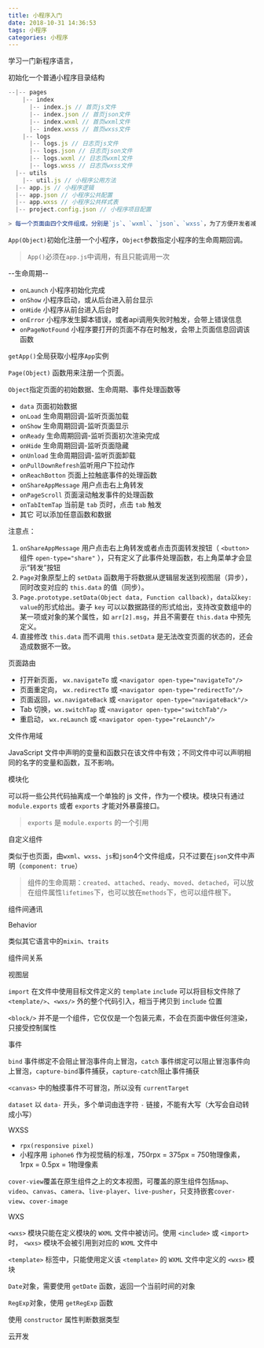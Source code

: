 ```yaml
---
title: 小程序入门
date: 2018-10-31 14:36:53
tags: 小程序
categories: 小程序
---
```


学习一门新程序语言，

初始化一个普通小程序目录结构

```js
--|-- pages
    |-- index
      |-- index.js // 首页js文件
      |-- index.json // 首页json文件
      |-- index.wxml // 首页wxml文件
      |-- index.wxss // 首页wxss文件
    |-- logs
      |-- logs.js // 日志页js文件
      |-- logs.json // 日志页json文件
      |-- logs.wxml // 日志页wxml文件
      |-- logs.wxss // 日志页wxss文件
  |-- utils
    |-- util.js // 小程序公用方法
  |-- app.js // 小程序逻辑
  |-- app.json // 小程序公共配置
  |-- app.wxss // 小程序公共样式表
  |-- project.config.json // 小程序项目配置

> 每一个页面由四个文件组成，分别是`js`、`wxml`、`json`、`wxss`，为了方便开发者减少配置，描述页面的四个文件必须具有相同的路径与文件名

```

`App(Object)`初始化注册一个小程序，`Object`参数指定小程序的生命周期回调。
> `App()`必须在`app.js`中调用，有且只能调用一次

--生命周期--

- `onLaunch` 小程序初始化完成
- `onShow` 小程序启动，或从后台进入前台显示
- `onHide` 小程序从前台进入后台时
- `onError` 小程序发生脚本错误，或者api调用失败时触发，会带上错误信息
- `onPageNotFound` 小程序要打开的页面不存在时触发，会带上页面信息回调该函数

`getApp()`全局获取小程序`App`实例

`Page(Object)` 函数用来注册一个页面。

`Object`指定页面的初始数据、生命周期、事件处理函数等

- `data` 页面初始数据
- `onLoad` 生命周期回调-监听页面加载
- `onShow` 生命周期回调-监听页面显示
- `onReady` 生命周期回调-监听页面初次渲染完成
- `onHide` 生命周期回调-监听页面隐藏
- `onUnload` 生命周期回调-监听页面卸载
- `onPullDownRefresh`监听用户下拉动作
- `onReachBotton` 页面上拉触底事件的处理函数
- `onShareAppMessage` 用户点击右上角转发
- `onPageScroll` 页面滚动触发事件的处理函数
- `onTabItemTap` 当前是 `tab` 页时，点击 `tab` 触发
- 其它 可以添加任意函数和数据

注意点：

1. `onShareAppMessage` 用户点击右上角转发或者点击页面转发按钮（ `<button>` 组件 `open-type="share"` ），只有定义了此事件处理函数，右上角菜单才会显示“转发”按钮
2. `Page`对象原型上的 `setData` 函数用于将数据从逻辑层发送到视图层（异步），同时改变对应的 `this.data` 的值（同步）。
3. `Page.prototype.setData(Object data, Function callback)`，`data`以`key: value`的形式给出。妻子 `key` 可以以数据路径的形式给出，支持改变数组中的某一项或对象的某个属性，如 `arr[2].msg`，并且不需要在 `this.data` 中预先定义。
4. 直接修改 `this.data` 而不调用 `this.setData` 是无法改变页面的状态的，还会造成数据不一致。

页面路由

- 打开新页面， `wx.navigateTo` 或 `<navigator open-type="navigateTo"/>`
- 页面重定向， `wx.redirectTo` 或 `<navigator open-type="redirectTo"/>`
- 页面返回，`wx.navigateBack` 或 `<navigator open-type="navigateBack"/>`
- Tab 切换，`wx.switchTap` 或 `<navigator open-type="switchTab"/>`
- 重启动， `wx.reLaunch` 或 `<navigator open-type="reLaunch"/>`

文件作用域

JavaScript 文件中声明的变量和函数只在该文件中有效；不同文件中可以声明相同的名字的变量和函数，互不影响。

模块化

可以将一些公共代码抽离成一个单独的 js 文件，作为一个模块。模块只有通过 `module.exports` 或者 `exports` 才能对外暴露接口。

> `exports` 是 `module.exports` 的一个引用

自定义组件

类似于也页面，由`wxml`、`wxss`、`js`和`json`4个文件组成，只不过要在`json`文件中声明（`component: true`）

> 组件的生命周期：`created`、`attached`、`ready`、`moved`、`detached`，可以放在组件属性`lifetimes`下，也可以放在`methods`下，也可以组件根下。

组件间通讯

Behavior

类似其它语言中的`mixin`、`traits`

组件间关系

视图层

`import` 在文件中使用目标文件定义的 `template`
`include` 可以将目标文件除了 `<template/>`、`<wxs/>` 外的整个代码引入，相当于拷贝到 `include` 位置

`<block/>` 并不是一个组件，它仅仅是一个包装元素，不会在页面中做任何渲染，只接受控制属性

事件

`bind` 事件绑定不会阻止冒泡事件向上冒泡，`catch` 事件绑定可以阻止冒泡事件向上冒泡，`capture-bind`事件捕获，`capture-catch`阻止事件捕获

`<canvas>` 中的触摸事件不可冒泡，所以没有 `currentTarget`

`dataset` 以 `data-` 开头，多个单词由连字符 `-` 链接，不能有大写（大写会自动转成小写）

WXSS

- `rpx(responsive pixel)`
- 小程序用 `iphone6` 作为视觉稿的标准，750rpx = 375px = 750物理像素，1rpx = 0.5px = 1物理像素

`cover-view`覆盖在原生组件之上的文本视图，可覆盖的原生组件包括`map`、`video`、`canvas`、`camera`、`live-player`、`live-pusher`，只支持嵌套`cover-view`、`cover-image`

WXS

`<wxs>` 模块只能在定义模块的 `WXML` 文件中被访问。使用 `<include>` 或 `<import>` 时， `<wxs>` 模块不会被引用到对应的 `WXML` 文件中

`<template>` 标签中，只能使用定义该 `<template>` 的 `WXML` 文件中定义的 `<wxs>` 模块

`Date`对象，需要使用 `getDate` 函数，返回一个当前时间的对象

`RegExp`对象，使用 `getRegExp` 函数

使用 `constructor` 属性判断数据类型

云开发
